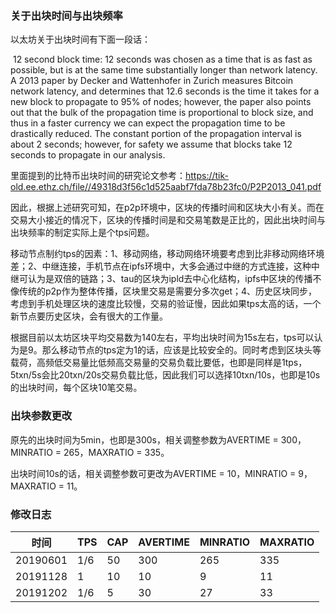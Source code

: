 ### 关于出块时间与出块频率

以太坊关于出块时间有下面一段话：

​	12 second block time: 12 seconds was chosen as a time that is as fast as possible, but is at the same time substantially longer than network latency. A 2013 paper by Decker and Wattenhofer in Zurich measures Bitcoin network latency, and determines that 12.6 seconds is the time it takes for a new block to propagate to 95% of nodes; however, the paper also points out that the bulk of the propagation time is proportional to block size, and thus in a faster currency we can expect the propagation time to be drastically reduced. The constant portion of the propagation interval is about 2 seconds; however, for safety we assume that blocks take 12 seconds to propagate in our analysis.

里面提到的比特币出块时间的研究论文参考：https://tik-old.ee.ethz.ch/file//49318d3f56c1d525aabf7fda78b23fc0/P2P2013_041.pdf

因此，根据上述研究可知，在p2p环境中，区块的传播时间和区块大小有关。而在交易大小接近的情况下，区块的传播时间是和交易笔数是正比的，因此出块时间与出块频率的制定实际上是个tps问题。

移动节点制约tps的因素：1、移动网络，移动网络环境要考虑到比非移动网络环境差；2、中继连接，手机节点在ipfs环境中，大多会通过中继的方式连接，这种中继可认为是双倍的链路；3、tau的区块为ipld去中心化结构，ipfs中区块的传播不像传统的p2p作为整体传播，区块里交易是需要分多次get；4、历史区块同步，考虑到手机处理区块的速度比较慢，交易的验证慢，因此如果tps太高的话，一个新节点要历史区块，会有很大的工作量。

根据目前以太坊区块平均交易数为140左右，平均出块时间为15s左右，tps可以认为是9。那么移动节点的tps定为1的话，应该是比较安全的。同时考虑到区块头等载荷，高频低交易量比低频高交易量的交易负载比要低，也即是同样是1tps，5txn/5s会比20txn/20s交易负载比低，因此我们可以选择10txn/10s，也即是10s的出块时间，每个区块10笔交易。

### 出块参数更改

原先的出块时间为5min，也即是300s，相关调整参数为AVERTIME = 300，MINRATIO = 265，MAXRATIO = 335。

出块时间10s的话，相关调整参数可更改为AVERTIME = 10，MINRATIO = 9，MAXRATIO = 11。

### 修改日志

| 时间     | TPS  | CAP  | AVERTIME | MINRATIO | MAXRATIO |
| -------- | ---- | ---- | -------- | -------- | -------- |
| 20190601 | 1/6  | 50   | 300      | 265      | 335      |
| 20191128 | 1    | 10   | 10       | 9        | 11       |
| 20191202 | 1/6  | 5    | 30       | 27       | 33       |

